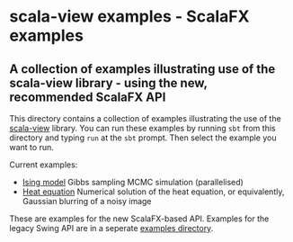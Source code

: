 # scala-view examples - ScalaFX examples

## A collection of examples illustrating use of the scala-view library - using the new, recommended ScalaFX API

This directory contains a collection of examples illustrating the use of the [scala-view](https://github.com/darrenjw/scala-view) library. You can run these examples by running `sbt` from this directory and typing `run` at the `sbt` prompt. Then select the example you want to run.

Current examples:

* [Ising model](https://en.wikipedia.org/wiki/Ising_model) Gibbs sampling MCMC simulation (parallelised)
* [Heat equation](https://en.wikipedia.org/wiki/Heat_equation) Numerical solution of the heat equation, or equivalently, Gaussian blurring of a noisy image

These are examples for the new ScalaFX-based API. Examples for the legacy Swing API are in a seperate [examples directory](../examples-swing/).

